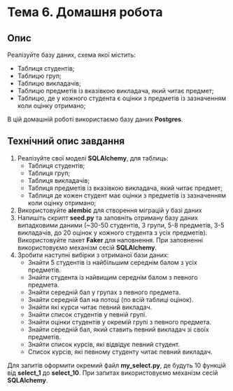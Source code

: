 # Тема 6. Домашня робота

## Опис

Реалізуйте базу даних, схема якої містить:
  - Таблиця студентів;
  - Таблицю груп;
  - Таблицю викладачів;
  - Таблицю предметів із вказівкою викладача, який читає предмет;
  - Таблицю, де у кожного студента є оцінки з предметів із зазначенням коли оцінку отримано;

В цій домашній роботі використаємо базу даних **Postgres**. 

## Технічний опис завдання
1. Реалізуйте свої моделі **SQLAlchemy**, для таблиць:
   - Таблиця студентів;
   - Таблиця груп;
   - Таблиця викладачів;
   - Таблиця предметів із вказівкою викладача, який читає предмет;
   - Таблиця де кожен студент має оцінки з предметів із зазначенням коли оцінку отримано;
2. Використовуйте **alembic** для створення міграцій у базі даних
3. Напишіть скрипт **seed.py** та заповніть отриману базу даних випадковими даними (~30-50 студентів, 3 групи, 5-8 предметів, 3-5 викладачів, до 20 оцінок у кожного студента з усіх предметів). Використовуйте пакет **Faker** для наповнення. При заповненні використовуємо механізм сесій **SQLAlchemy**.
4. Зробити наступні вибірки з отриманої бази даних:
   - Знайти 5 студентів із найбільшим середнім балом з усіх предметів.
   - Знайти студента із найвищим середнім балом з певного предмета.
   - Знайти середній бал у групах з певного предмета.
   - Знайти середній бал на потоці (по всій таблиці оцінок).
   - Знайти які курси читає певний викладач.
   - Знайти список студентів у певній групі.
   - Знайти оцінки студентів у окремій групі з певного предмета.
   - Знайти середній бал, який ставить певний викладач зі своїх предметів.
   - Знайти список курсів, які відвідує певний студент.
   - Список курсів, які певному студенту читає певний викладач.
   
Для запитів оформити окремий файл **my_select.py**, де будуть 10 функцій від **select_1** до **select_10**. При запитах використовуємо механізм сесій **SQLAlchemy**.